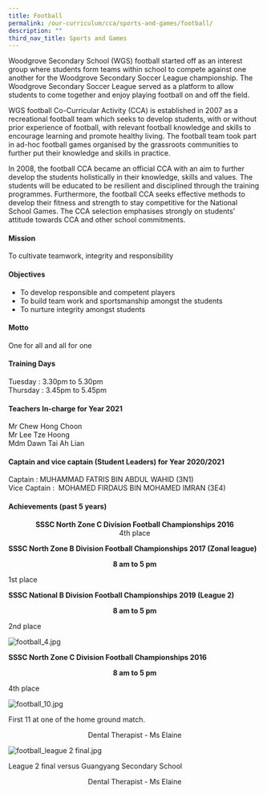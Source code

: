 ```yaml
---
title: Football
permalink: /our-curriculum/cca/sports-and-games/football/
description: ""
third_nav_title: Sports and Games
---
```

Woodgrove Secondary School (WGS) football started off as an interest group where students form teams within school to compete against one another for the Woodgrove Secondary Soccer League championship. The Woodgrove Secondary Soccer League served as a platform to allow students to come together and enjoy playing football on and off the field.

  

WGS football Co-Curricular Activity (CCA) is established in 2007 as a recreational football team which seeks to develop students, with or without prior experience of football, with relevant football knowledge and skills to encourage learning and promote healthy living. The football team took part in ad-hoc football games organised by the grassroots communities to further put their knowledge and skills in practice.

  

In 2008, the football CCA became an official CCA with an aim to further develop the students holistically in their knowledge, skills and values. The students will be educated to be resilient and disciplined through the training programmes. Furthermore, the football CCA seeks effective methods to develop their fitness and strength to stay competitive for the National School Games. The CCA selection emphasises strongly on students’ attitude towards CCA and other school commitments.

#### Mission

To cultivate teamwork, integrity and responsibility

#### Objectives

*   To develop responsible and competent players
*   To build team work and sportsmanship amongst the students
*   To nurture integrity amongst students

#### Motto

One for all and all for one

#### Training Days

Tuesday : 3.30pm to 5.30pm <br>
Thursday : 3.45pm to 5.45pm

#### Teachers In-charge for Year 2021

Mr Chew Hong Choon <br>
Mr Lee Tze Hoong <br>
Mdm Dawn Tai Ah Lian

#### Captain and vice captain (Student Leaders) for Year 2020/2021

Captain : MUHAMMAD FATRIS BIN ABDUL WAHID (3N1) <br>
Vice Captain :  MOHAMED FIRDAUS BIN MOHAMED IMRAN (3E4)

#### Achievements (past 5 years)

<p style="text-align:center;"> <strong>SSSC North Zone C Division Football Championships 2016</strong><br>4th place</p>

  

**SSSC North Zone B Division Football Championships 2017 (Zonal league)**

<p style="text-align:center;"> <strong>8 am to 5 pm</strong></p>

1st place

  

**SSSC National B Division Football Championships 2019 (League 2)**

<p style="text-align:center;"> <strong>8 am to 5 pm</strong></p>

2nd place

  

![football_4.jpg](https://woodgrovesec.moe.edu.sg/qql/slot/u609/2020/CCA/Sports%20and%20Games/Football/football_4.jpg)

**SSSC North Zone C Division Football Championships 2016**

<p style="text-align:center;"> <strong>8 am to 5 pm</strong></p>

4th place

  

  

![football_10.jpg](https://woodgrovesec.moe.edu.sg/qql/slot/u609/2020/CCA/Sports%20and%20Games/Football/football_10.jpg)

First 11 at one of the home ground match.

<p style="text-align:center;">Dental Therapist - Ms Elaine</p>

  

  

![football_league 2 final.jpg](https://woodgrovesec.moe.edu.sg/qql/slot/u609/2020/CCA/Sports%20and%20Games/Football/football_league%202%20final.jpg)

League 2 final versus Guangyang Secondary School

<p style="text-align:center;">Dental Therapist - Ms Elaine</p>
